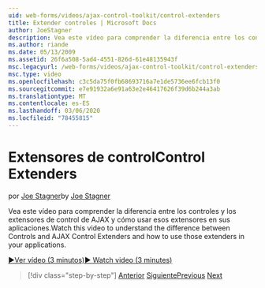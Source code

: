 ```yaml
---
uid: web-forms/videos/ajax-control-toolkit/control-extenders
title: Extender controles | Microsoft Docs
author: JoeStagner
description: Vea este vídeo para comprender la diferencia entre los controles y los extensores de control de AJAX y cómo usar esos extensores en sus aplicaciones.
ms.author: riande
ms.date: 05/13/2009
ms.assetid: 26f6a508-5ad4-4551-826d-61e48135943f
msc.legacyurl: /web-forms/videos/ajax-control-toolkit/control-extenders
msc.type: video
ms.openlocfilehash: c3c5da75f0fb68693716a7e1de5736ee6fcb13f0
ms.sourcegitcommit: e7e91932a6e91a63e2e46417626f39d6b244a3ab
ms.translationtype: MT
ms.contentlocale: es-ES
ms.lasthandoff: 03/06/2020
ms.locfileid: "78455815"
---
```

# <a name="control-extenders"></a><span data-ttu-id="95072-103">Extensores de control</span><span class="sxs-lookup"><span data-stu-id="95072-103">Control Extenders</span></span>

<span data-ttu-id="95072-104">por [Joe Stagner](https://github.com/JoeStagner)</span><span class="sxs-lookup"><span data-stu-id="95072-104">by [Joe Stagner](https://github.com/JoeStagner)</span></span>

<span data-ttu-id="95072-105">Vea este vídeo para comprender la diferencia entre los controles y los extensores de control de AJAX y cómo usar esos extensores en sus aplicaciones.</span><span class="sxs-lookup"><span data-stu-id="95072-105">Watch this video to understand the difference between Controls and AJAX Control Extenders and how to use those extenders in your applications.</span></span>

[<span data-ttu-id="95072-106">&#9654;Ver vídeo (3 minutos)</span><span class="sxs-lookup"><span data-stu-id="95072-106">&#9654; Watch video (3 minutes)</span></span>](https://channel9.msdn.com/Blogs/ASP-NET-Site-Videos/control-extenders)

> [!div class="step-by-step"]
> <span data-ttu-id="95072-107">[Anterior](utilize-the-ajax-rating-control-in-the-aspnet-toolkit.md)
> [Siguiente](color-picker.md)</span><span class="sxs-lookup"><span data-stu-id="95072-107">[Previous](utilize-the-ajax-rating-control-in-the-aspnet-toolkit.md)
[Next](color-picker.md)</span></span>
